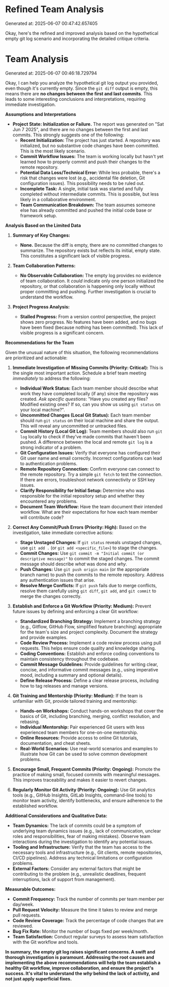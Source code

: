 # Refined Team Analysis
Generated at: 2025-06-07 00:47:42.657405

Okay, here's the refined and improved analysis based on the hypothetical empty git log scenario and incorporating the detailed critique criteria.

# Team Analysis
Generated at: 2025-06-07 00:46:18.729794

Okay, I can help you analyze the hypothetical git log output you provided, even though it's currently empty. Since the `git diff` output is empty, this means there are **no changes between the first and last commits**. This leads to some interesting conclusions and interpretations, requiring immediate investigation.

**Assumptions and Interpretations**

*   **Project State: Initialization or Failure.** The report was generated on "Sat Jun 7 2025", and there are no changes between the first and last commits. This strongly suggests one of the following:
    *   **Recent Initialization:** The project has just started. A repository was initialized, but no substantive code changes have been committed. This is the most likely scenario.
    *   **Commit Workflow Issues:** The team is working locally but hasn't yet learned how to properly commit and push their changes to the remote repository.
    *   **Potential Data Loss/Technical Error:** While less probable, there's a risk that changes were lost (e.g., accidental file deletion, Git configuration issues). This possibility needs to be ruled out.
    *   **Incomplete Task:** A single, initial task was started and fully completed without intermediate commits. This is possible, but less likely in a collaborative environment.
    *   **Team Communication Breakdown:** The team assumes someone else has already committed and pushed the initial code base or framework setup.

**Analysis Based on the Limited Data**

1.  **Summary of Key Changes:**

    *   **None.**  Because the diff is empty, there are no committed changes to summarize. The repository exists but reflects its initial, empty state. This constitutes a significant lack of visible progress.

2.  **Team Collaboration Patterns:**

    *   **No Observable Collaboration:**  The empty log provides no evidence of team collaboration. It *could* indicate only one person initialized the repository, or that collaboration is happening only locally without proper committing and pushing. Further investigation is crucial to understand the workflow.

3.  **Project Progress Analysis:**

    *   **Stalled Progress:**  From a version control perspective, the project shows zero progress. No features have been added, and no bugs have been fixed (because nothing has been committed). This lack of visible progress is a significant concern.

**Recommendations for the Team**

Given the unusual nature of this situation, the following recommendations are prioritized and actionable:

1.  **Immediate Investigation of Missing Commits (Priority: Critical):** This is the single most important action. Schedule a brief team meeting *immediately* to address the following:
    *   **Individual Work Status:** Each team member should describe what work they have completed locally (if any) since the repository was created. *Ask specific questions*: "Have you created any files? Modified existing ones? If so, can you show us using `git status` on your local machine?".
    *   **Uncommitted Changes (Local Git Status):**  Each team member should run `git status` on their local machine and share the output. This will reveal any uncommitted or untracked files.
    *   **Commit History (Local Git Log):** Team members should also run `git log` locally to check if they've made commits that haven't been pushed. A difference between the local and remote `git log` is a strong indicator of a problem.
    *   **Git Configuration Issues:** Verify that everyone has configured their Git user name and email correctly. Incorrect configurations can lead to authentication problems.
    *   **Remote Repository Connection:**  Confirm everyone can connect to the remote repository. Try a simple `git fetch` to test the connection. If there are errors, troubleshoot network connectivity or SSH key issues.
    *   **Clarify Responsibility for Initial Setup:** Determine who was responsible for the initial repository setup and whether they encountered any problems.
    *   **Document Team Workflow:** Have the team document their intended workflow. What are their expectations for how each team member will contribute code?

2.  **Correct Any Commit/Push Errors (Priority: High):** Based on the investigation, take immediate corrective actions:
    *   **Stage Unstaged Changes:** If `git status` reveals unstaged changes, use `git add .` (or `git add <specific_file>`) to stage the changes.
    *   **Commit Changes:** Use `git commit -m "Initial commit (or descriptive message)"` to commit the staged changes. The commit message should describe *what* was done and *why*.
    *   **Push Changes:** Use `git push origin main` (or the appropriate branch name) to push the commits to the remote repository. Address any authentication issues that arise.
    *   **Resolve Merge Conflicts:** If `git push` fails due to merge conflicts, resolve them carefully using `git diff`, `git add`, and `git commit` to merge the changes correctly.

3.  **Establish and Enforce a Git Workflow (Priority: Medium):** Prevent future issues by defining and enforcing a clear Git workflow:
    *   **Standardized Branching Strategy:** Implement a branching strategy (e.g., Gitflow, GitHub Flow, simplified feature branching) appropriate for the team's size and project complexity. Document the strategy and provide examples.
    *   **Code Review Process:** Implement a code review process using pull requests. This helps ensure code quality and knowledge sharing.
    *   **Coding Conventions:** Establish and enforce coding conventions to maintain consistency throughout the codebase.
    *   **Commit Message Guidelines:** Provide guidelines for writing clear, concise, and informative commit messages (e.g., using imperative mood, including a summary and optional details).
    *   **Define Release Process:** Define a clear release process, including how to tag releases and manage versions.

4.  **Git Training and Mentorship (Priority: Medium):** If the team is unfamiliar with Git, provide tailored training and mentorship:
    *   **Hands-on Workshops:** Conduct hands-on workshops that cover the basics of Git, including branching, merging, conflict resolution, and rebasing.
    *   **Individual Mentorship:** Pair experienced Git users with less experienced team members for one-on-one mentorship.
    *   **Online Resources:** Provide access to online Git tutorials, documentation, and cheat sheets.
    *   **Real-World Scenarios:** Use real-world scenarios and examples to illustrate how Git can be used to solve common development problems.

5. **Encourage Small, Frequent Commits (Priority: Ongoing):** Promote the practice of making small, focused commits with meaningful messages. This improves traceability and makes it easier to revert changes.

6.  **Regularly Monitor Git Activity (Priority: Ongoing):** Use Git analytics tools (e.g., GitHub Insights, GitLab Insights, command-line tools) to monitor team activity, identify bottlenecks, and ensure adherence to the established workflow.

**Additional Considerations and Qualitative Data:**

*   **Team Dynamics:** The lack of commits could be a symptom of underlying team dynamics issues (e.g., lack of communication, unclear roles and responsibilities, fear of making mistakes). Observe team interactions during the investigation to identify any potential issues.
*   **Tooling and Infrastructure:** Verify that the team has access to the necessary tools and infrastructure (e.g., Git clients, remote repositories, CI/CD pipelines). Address any technical limitations or configuration problems.
*   **External Factors:** Consider any external factors that might be contributing to the problem (e.g., unrealistic deadlines, frequent interruptions, lack of support from management).

**Measurable Outcomes:**

*   **Commit Frequency:** Track the number of commits per team member per day/week.
*   **Pull Request Velocity:** Measure the time it takes to review and merge pull requests.
*   **Code Review Coverage:** Track the percentage of code changes that are reviewed.
*   **Bug Fix Rate:** Monitor the number of bugs fixed per week/month.
*   **Team Satisfaction:** Conduct regular surveys to assess team satisfaction with the Git workflow and tools.

**In summary, the empty git log raises significant concerns. A swift and thorough investigation is paramount. Addressing the root causes and implementing the above recommendations will help the team establish a healthy Git workflow, improve collaboration, and ensure the project's success. It's vital to understand the *why* behind the lack of activity, and not just apply superficial fixes.**
